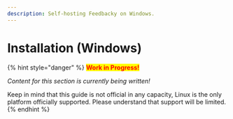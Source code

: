 ```yaml
---
description: Self-hosting Feedbacky on Windows.
---
```


# Installation (Windows)

{% hint style="danger" %}
<mark style="color:red;">**Work in Progress!**</mark>

_Content for this section is currently being written!_



Keep in mind that this guide is not official in any capacity, Linux is the only platform officially supported. Please understand that support will be limited.
{% endhint %}
